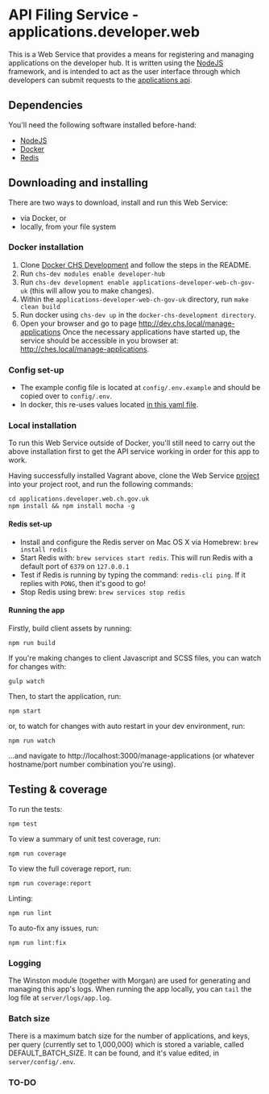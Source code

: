 
# API Filing Service - applications.developer.web

This is a Web Service that provides a means for registering and managing applications on the developer hub.
It is written using the [NodeJS](https://nodejs.org/en/) framework, and is intended to act as the user interface
through which developers can submit requests to the [applications api](https://github.com/companieshouse/applications.api.identity.ch.gov.uk).

## Dependencies

You'll need the following software installed before-hand:

- [NodeJS](https://nodejs.org/en/)
- [Docker](https://www.docker.com/)
- [Redis](https://redis.io/topics/quickstart)

## Downloading and installing

There are two ways to download, install and run this Web Service:
- via Docker, or
- locally, from your file system

### Docker installation

1. Clone [Docker CHS Development](https://github.com/companieshouse/docker-chs-development) and follow the steps in the README.
2. Run `chs-dev modules enable developer-hub`
3. Run `chs-dev development enable applications-developer-web-ch-gov-uk` (this will allow you to make changes).
4. Within the `applications-developer-web-ch-gov-uk` directory, run `make clean build`
5. Run docker using `chs-dev up` in the `docker-chs-development directory`.
6. Open your browser and go to page http://dev.chs.local/manage-applications
   Once the necessary applications have started up, the service should be accessible in you browser at: http://ches.local/manage-applications.

### Config set-up

- The example config file is located at `config/.env.example` and should be copied over to `config/.env`.
- In docker, this re-uses values located [in this yaml file](https://github.com/companieshouse/docker-chs-development/blob/master/services/modules/developer-hub/applications-developer-web-ch-gov-uk.docker-compose.yaml).

### Local installation

To run this Web Service outside of Docker, you'll still need to carry out the above installation first to get the API service working in order for this app to work.

Having successfully installed Vagrant above, clone the Web Service [project](https://github.com/companieshouse/applications.developer.web.ch.gov.uk) into your project root, and run the following commands:
```
cd applications.developer.web.ch.gov.uk
npm install && npm install mocha -g
```

#### Redis set-up

- Install and configure the Redis server on Mac OS X via Homebrew: `brew install redis`
- Start Redis with: `brew services start redis`. This will run Redis with a default port of `6379` on `127.0.0.1`
- Test if Redis is running by typing the command: `redis-cli ping`.  If it replies with `PONG`, then it's good to go!
- Stop Redis using brew: `brew services stop redis`

#### Running the app

Firstly, build client assets by running:
```
npm run build
```
If you're making changes to client Javascript and SCSS files, you can watch for changes with:
```
gulp watch
```
Then, to start the application, run:
```
npm start
```
or, to watch for changes with auto restart in your dev environment, run:
```
npm run watch
```
...and navigate to http://localhost:3000/manage-applications (or whatever hostname/port number combination you're using).

## Testing & coverage

To run the tests:
```
npm test
```
To view a summary of unit test coverage, run:
```
npm run coverage
```
To view the full coverage report, run:
```
npm run coverage:report
```
Linting:
```
npm run lint
```
To auto-fix any issues, run:
```
npm run lint:fix
```

### Logging

The Winston module (together with Morgan) are used for generating and managing this app's logs. When running the app locally, you can `tail` the log file at `server/logs/app.log`.


### Batch size

There is a maximum batch size for the number of applications, and keys, per query (currently set to 1,000,000) which is stored a variable, called DEFAULT_BATCH_SIZE. It can be found, and it's value edited, in `server/config/.env`.

### TO-DO


